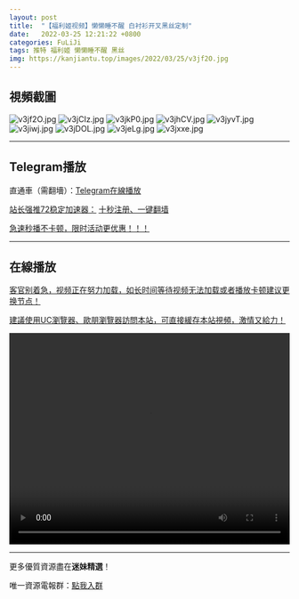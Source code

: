 ```yaml
---
layout: post
title:  "【福利姬视频】懒懒睡不醒 白衬衫开叉黑丝定制"
date:   2022-03-25 12:21:22 +0800
categories: FuLiJi
tags: 推特 福利姬 懒懒睡不醒 黑丝
img: https://kanjiantu.top/images/2022/03/25/v3jf2O.jpg
---
```



## 視頻截圖

![v3jf2O.jpg](https://kanjiantu.top/images/2022/03/25/v3jf2O.jpg)
![v3jCIz.jpg](https://kanjiantu.top/images/2022/03/25/v3jCIz.jpg)
![v3jkP0.jpg](https://kanjiantu.top/images/2022/03/25/v3jkP0.jpg)
![v3jhCV.jpg](https://kanjiantu.top/images/2022/03/25/v3jhCV.jpg)
![v3jyvT.jpg](https://kanjiantu.top/images/2022/03/25/v3jyvT.jpg)
![v3jiwj.jpg](https://kanjiantu.top/images/2022/03/25/v3jiwj.jpg)
![v3jDOL.jpg](https://kanjiantu.top/images/2022/03/25/v3jDOL.jpg)
![v3jeLg.jpg](https://kanjiantu.top/images/2022/03/25/v3jeLg.jpg)
![v3jxxe.jpg](https://kanjiantu.top/images/2022/03/25/v3jxxe.jpg)

* * *
## Telegram播放

直通車（需翻墻）：[Telegram在線播放](https://t.me/mimeijingxuan/119)

<u>站长强推72稳定加速器：</u> [十秒注册、一键翻墙](https://www.mimei.blog/skip/vpn.html)


<u>急速秒播不卡顿，限时活动更优惠！！！</u>
* * *
## 在線播放
<u>客官别着急，视频正在努力加载，如长时间等待视频无法加载或者播放卡顿建议更换节点！</u>

<u>建議使用UC瀏覽器、歐朋瀏覽器訪問本站，可直接緩存本站視頻，激情又給力！</u>
<center><video src="https://cdn.publer.io/uploads/videos/6245b0c9db2797794f147422/69b3ecb355fedb1ba5c23c22520cdf77.mp4" width="100%" height="380px" controls="controls"></video></center>


* * *
更多優質資源盡在**迷妹精選**！

唯一資源電報群：[點我入群](https://t.me/mimeijingxuan)


